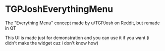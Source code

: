 # TGPJoshEverythingMenu
The "Everything Menu" concept made by u/TGPJosh on Reddit, but remade in QT

This UI is made just for demonstration and you can use it if you want (i didn't make the widget cuz i don't know how)
